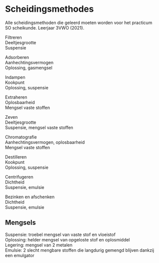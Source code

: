 # Scheidingsmethodes

Alle scheidingsmethoden die geleerd moeten worden voor het practicum SO scheikunde. Leerjaar 3VWO (2021).

Filtreren  
Deeltjesgrootte  
Suspensie

Adsorberen  
Aanhechtingsvermogen  
Oplossing, gasmengsel

Indampen  
Kookpunt  
Oplossing, suspensie

Extraheren  
Oplosbaarheid  
Mengsel vaste stoffen

Zeven  
Deeltjesgrootte  
Suspensie, mengsel vaste stoffen

Chromatografie  
Aanhechtingsvermogen, oplosbaarheid  
Mengsel vaste stoffen

Destilleren  
Kookpunt  
Oplossing, suspensie

Centrifugeren  
Dichtheid  
Suspensie, emulsie

Bezinken en afschenken  
Dichtheid  
Suspensie, emulsie

## Mengsels

Suspensie: troebel mengsel van vaste stof en vloeistof  
Oplossing: helder mengsel van opgeloste stof en oplosmiddel  
Legering: mengsel van 2 metalen  
Emulsie: 2 slecht mengbare stoffen die langdurig gemengd blijven dankzij een emulgator
